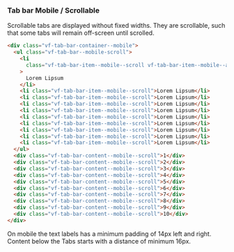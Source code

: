 ### Tab bar Mobile / Scrollable

Scrollable tabs are displayed without fixed widths. They are scrollable, such that some tabs will remain off-screen until scrolled.

```html
<div class="vf-tab-bar-container--mobile">
  <ul class="vf-tab-bar--mobile-scroll">
    <li
      class="vf-tab-bar-item--mobile--scroll vf-tab-bar-item--mobile--active"
    >
      Lorem Lipsum
    </li>
    <li class="vf-tab-bar-item--mobile--scroll">Lorem Lipsum</li>
    <li class="vf-tab-bar-item--mobile--scroll">Lorem Lipsum</li>
    <li class="vf-tab-bar-item--mobile--scroll">Lorem Lipsum</li>
    <li class="vf-tab-bar-item--mobile--scroll">Lorem Lipsum</li>
    <li class="vf-tab-bar-item--mobile--scroll">Lorem Lipsum</li>
    <li class="vf-tab-bar-item--mobile--scroll">Lorem Lipsum</li>
    <li class="vf-tab-bar-item--mobile--scroll">Lorem Lipsum</li>
    <li class="vf-tab-bar-item--mobile--scroll">Lorem Lipsum</li>
    <li class="vf-tab-bar-item--mobile--scroll">Lorem Lipsum</li>
  </ul>
  <div class="vf-tab-bar-content--mobile--scroll">1</div>
  <div class="vf-tab-bar-content--mobile--scroll">2</div>
  <div class="vf-tab-bar-content--mobile--scroll">3</div>
  <div class="vf-tab-bar-content--mobile--scroll">4</div>
  <div class="vf-tab-bar-content--mobile--scroll">5</div>
  <div class="vf-tab-bar-content--mobile--scroll">6</div>
  <div class="vf-tab-bar-content--mobile--scroll">7</div>
  <div class="vf-tab-bar-content--mobile--scroll">8</div>
  <div class="vf-tab-bar-content--mobile--scroll">9</div>
  <div class="vf-tab-bar-content--mobile--scroll">10</div>
</div>
```


On mobile the text labels has a minimum padding of 14px left and right. Content below the Tabs starts with a distance of minimum 16px.
